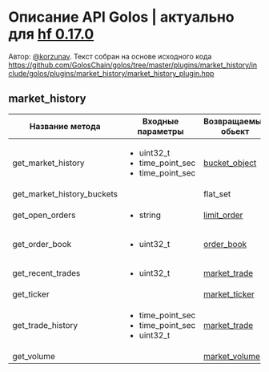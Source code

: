 # Описание API Golos | актуально для [hf 0.17.0](https://github.com/GolosChain/golos/releases/tag/v0.17.0)
Автор: [@korzunav](https://golos.io/@korzunav). Текст собран на основе исходного кода https://github.com/GolosChain/golos/tree/master/plugins/market_history/include/golos/plugins/market_history/market_history_plugin.hpp
## market_history
|Название метода|Входные параметры|Возвращаемый обьект|Описание|
|---------------|-----------------|-------------------|--------|
|get_market_history|<ul><li>uint32_t</li><li>time_point_sec</li><li>time_point_sec</li></ul>|[bucket_object](../objects/bucket_object.md)||
|get_market_history_buckets||flat_set||
|get_open_orders|<ul><li>string</li></ul>|[limit_order](../objects/limit_order.md)||
|get_order_book|<ul><li>uint32_t</li></ul>|[order_book](../objects/order_book.md)||
|get_recent_trades|<ul><li>uint32_t</li></ul>|[market_trade](../objects/market_trade.md)||
|get_ticker||[market_ticker](../objects/market_ticker.md)||
|get_trade_history|<ul><li>time_point_sec</li><li>time_point_sec</li><li>uint32_t</li></ul>|[market_trade](../objects/market_trade.md)||
|get_volume||[market_volume](../objects/market_volume.md)||
